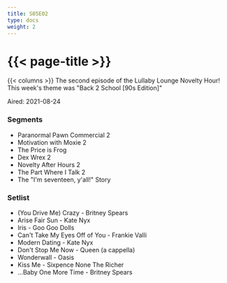 ```yaml
---
title: S05E02
type: docs
weight: 2
---
```


# {{< page-title >}}

{{< columns >}}
The second episode of the Lullaby Lounge Novelty Hour!  This week's theme was "Back 2 School [90s Edition]"

Aired: 2021-08-24

### Segments
* Paranormal Pawn Commercial 2
* Motivation with Moxie 2
* The Price is Frog
* Dex Wrex 2
* Novelty After Hours 2
* The Part Where I Talk 2
* The "I'm seventeen, y'all!" Story


### Setlist
* (You Drive Me) Crazy - Britney Spears
* Arise Fair Sun - Kate Nyx
* Iris - Goo Goo Dolls 
* Can't Take My Eyes Off of You - Frankie Valli
* Modern Dating - Kate Nyx
* Don't Stop Me Now - Queen (a cappella)
* Wonderwall - Oasis
* Kiss Me - Sixpence None The Richer
* ...Baby One More Time - Britney Spears

